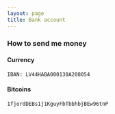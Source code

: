 ```yaml
---
layout: page
title: Bank account
---
```


### How to send me money


#### Currency
```
IBAN: LV44HABA000130A208054
```

#### Bitcoins
```
1fjordDEBs1j1KguyFbTbbhbjBEw96tnP
```
